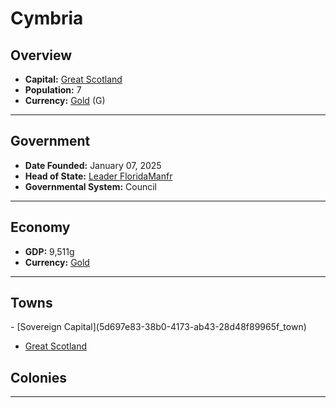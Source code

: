 <!--UNDEDITED FILE, remove this entire line if this file has been edited!-->
# <!--NAME-->Cymbria<!--NAME-->

## Overview

- **Capital:** <!--CAPITAL_LINK-->[Great Scotland](e8a36ba8-c03d-4383-9eeb-99559e639f68_town)<!--CAPITAL_LINK-->
- **Population:** <!--POPULATION-->7<!--POPULATION-->
- **Currency:** <!--CURRENCY_LINK-->[Gold](Gold_currency)<!--CURRENCY_LINK--> (<!--CURRENCY_ABV-->G<!--CURRENCY_ABV-->)

---

## Government

- **Date Founded:** <!--FOUNDED-->January 07, 2025<!--FOUNDED-->
- **Head of State:** <!--LEADER_TITLE_LINK-->[Leader FloridaManfr](FloridaManfr_user)<!--LEADER_TITLE_LINK-->
- **Governmental System:** <!--GOVERNMENT-->Council<!--GOVERNMENT-->

---

## Economy

- **GDP:** <!--GDP-->9,511g<!--GDP-->
- **Currency:** <!--CURRENCY_LINK-->[Gold](Gold_currency)<!--CURRENCY_LINK-->

---

## Towns

<!--TOWNS-->- [Sovereign Capital](5d697e83-38b0-4173-ab43-28d48f89965f_town)
- [Great Scotland](e8a36ba8-c03d-4383-9eeb-99559e639f68_town)<!--TOWNS-->

## Colonies

<!--COLONIES--><!--COLONIES-->

---